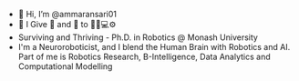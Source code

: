 - 👋 Hi, I’m @ammaransari01
- 👀 I Give 🧠 and 💭 to 🦾🤖💻⚙️
- Surviving and Thriving - Ph.D. in Robotics @ Monash University
- I'm a Neuroroboticist, and I blend the Human Brain with Robotics and AI. Part of me is Robotics Research, B-Intelligence, Data Analytics and Computational Modelling

<!---
ammaransari01/ammaransari01 is a ✨ special ✨ repository because its `README.md` (this file) appears on your GitHub profile.
You can click the Preview link to take a look at your changes.
--->
